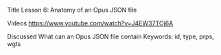 Title
Lesson 6: Anatomy of an Opus JSON file

Videos
https://www.youtube.com/watch?v=J4EW37TOj6A

Discussed
	What can an Opus JSON file contain
	Keywords: id, type, prps, wgts

